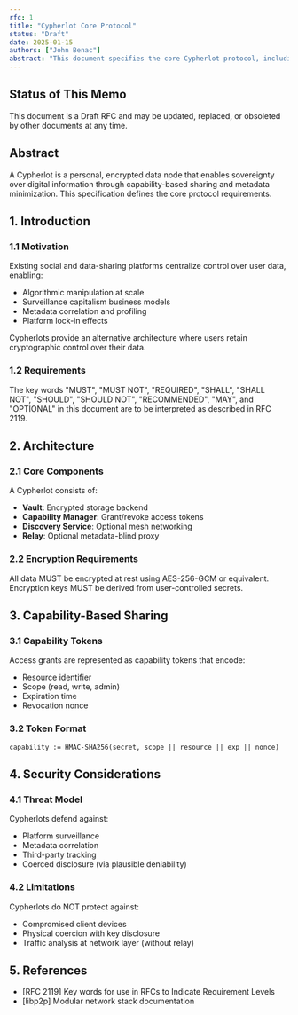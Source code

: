 ```yaml
---
rfc: 1
title: "Cypherlot Core Protocol"
status: "Draft"
date: 2025-01-15
authors: ["John Benac"]
abstract: "This document specifies the core Cypherlot protocol, including encryption requirements, capability-based sharing, and discovery mechanisms."
---
```


## Status of This Memo

This document is a Draft RFC and may be updated, replaced, or obsoleted by other documents at any time.

## Abstract

A Cypherlot is a personal, encrypted data node that enables sovereignty over digital information through capability-based sharing and metadata minimization. This specification defines the core protocol requirements.

## 1. Introduction

### 1.1 Motivation

Existing social and data-sharing platforms centralize control over user data, enabling:

- Algorithmic manipulation at scale
- Surveillance capitalism business models
- Metadata correlation and profiling
- Platform lock-in effects

Cypherlots provide an alternative architecture where users retain cryptographic control over their data.

### 1.2 Requirements

The key words "MUST", "MUST NOT", "REQUIRED", "SHALL", "SHALL NOT", "SHOULD", "SHOULD NOT", "RECOMMENDED", "MAY", and "OPTIONAL" in this document are to be interpreted as described in RFC 2119.

## 2. Architecture

### 2.1 Core Components

A Cypherlot consists of:

- **Vault**: Encrypted storage backend
- **Capability Manager**: Grant/revoke access tokens
- **Discovery Service**: Optional mesh networking
- **Relay**: Optional metadata-blind proxy

### 2.2 Encryption Requirements

All data MUST be encrypted at rest using AES-256-GCM or equivalent. Encryption keys MUST be derived from user-controlled secrets.

## 3. Capability-Based Sharing

### 3.1 Capability Tokens

Access grants are represented as capability tokens that encode:

- Resource identifier
- Scope (read, write, admin)
- Expiration time
- Revocation nonce

### 3.2 Token Format

```
capability := HMAC-SHA256(secret, scope || resource || exp || nonce)
```

## 4. Security Considerations

### 4.1 Threat Model

Cypherlots defend against:

- Platform surveillance
- Metadata correlation
- Third-party tracking
- Coerced disclosure (via plausible deniability)

### 4.2 Limitations

Cypherlots do NOT protect against:

- Compromised client devices
- Physical coercion with key disclosure
- Traffic analysis at network layer (without relay)

## 5. References

- [RFC 2119] Key words for use in RFCs to Indicate Requirement Levels
- [libp2p] Modular network stack documentation